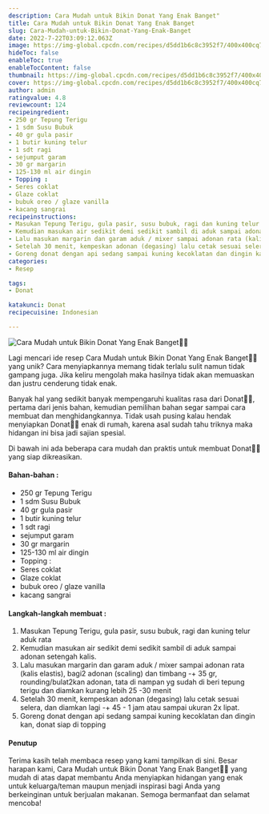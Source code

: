 ```yaml
---
description: Cara Mudah untuk Bikin Donat Yang Enak Banget"
title: Cara Mudah untuk Bikin Donat Yang Enak Banget
slug: Cara-Mudah-untuk-Bikin-Donat-Yang-Enak-Banget
date: 2022-7-22T03:09:12.063Z
image: https://img-global.cpcdn.com/recipes/d5dd1b6c8c3952f7/400x400cq70/photo.jpg
hideToc: false
enableToc: true
enableTocContent: false
thumbnail: https://img-global.cpcdn.com/recipes/d5dd1b6c8c3952f7/400x400cq70/photo.jpg
cover: https://img-global.cpcdn.com/recipes/d5dd1b6c8c3952f7/400x400cq70/photo.jpg
author: admin
ratingvalue: 4.8
reviewcount: 124
recipeingredient:
- 250 gr Tepung Terigu
- 1 sdm Susu Bubuk
- 40 gr gula pasir
- 1 butir kuning telur
- 1 sdt ragi
- sejumput garam
- 30 gr margarin
- 125-130 ml air dingin
- Topping :
- Seres coklat
- Glaze coklat
- bubuk oreo / glaze vanilla
- kacang sangrai
recipeinstructions:
- Masukan Tepung Terigu, gula pasir, susu bubuk, ragi dan kuning telur aduk rata
- Kemudian masukan air sedikit demi sedikit sambil di aduk sampai adonan setengah kalis.
- Lalu masukan margarin dan garam aduk / mixer sampai adonan rata (kalis elastis), bagi2 adonan (scaling) dan timbang -+ 35 gr, rounding/bulat2kan adonan, tata di nampan yg sudah di beri tepung terigu dan diamkan kurang lebih 25 -30 menit
- Setelah 30 menit, kempeskan adonan (degasing) lalu cetak sesuai selera, dan diamkan lagi -+ 45 - 1 jam atau sampai ukuran 2x lipat.
- Goreng donat dengan api sedang sampai kuning kecoklatan dan dingin kan, donat siap di topping
categories:
- Resep

tags:
- Donat

katakunci: Donat
recipecuisine: Indonesian

---
```


![Cara Mudah untuk Bikin Donat Yang Enak Banget👩‍🍳](https://img-global.cpcdn.com/recipes/d5dd1b6c8c3952f7/400x400cq70/photo.jpg)

Lagi mencari ide resep Cara Mudah untuk Bikin Donat Yang Enak Banget👩‍🍳 yang unik? Cara menyiapkannya memang tidak terlalu sulit namun tidak gampang juga. Jika keliru mengolah maka hasilnya tidak akan memuaskan dan justru cenderung tidak enak.

Banyak hal yang sedikit banyak mempengaruhi kualitas rasa dari Donat👩‍🍳, pertama dari jenis bahan, kemudian pemilihan bahan segar sampai cara membuat dan menghidangkannya. Tidak usah pusing kalau hendak menyiapkan Donat👩‍🍳 enak di rumah, karena asal sudah tahu triknya maka hidangan ini bisa jadi sajian spesial.

Di bawah ini ada beberapa cara mudah dan praktis untuk membuat Donat👩‍🍳 yang siap dikreasikan.

<!--inarticleads1-->

#### Bahan-bahan :

- 250 gr Tepung Terigu
- 1 sdm Susu Bubuk
- 40 gr gula pasir
- 1 butir kuning telur
- 1 sdt ragi
- sejumput garam
- 30 gr margarin
- 125-130 ml air dingin
- Topping :
- Seres coklat
- Glaze coklat
- bubuk oreo / glaze vanilla
- kacang sangrai

<!--inarticleads2-->

#### Langkah-langkah membuat :

1. Masukan Tepung Terigu, gula pasir, susu bubuk, ragi dan kuning telur aduk rata
1. Kemudian masukan air sedikit demi sedikit sambil di aduk sampai adonan setengah kalis.
1. Lalu masukan margarin dan garam aduk / mixer sampai adonan rata (kalis elastis), bagi2 adonan (scaling) dan timbang -+ 35 gr, rounding/bulat2kan adonan, tata di nampan yg sudah di beri tepung terigu dan diamkan kurang lebih 25 -30 menit
1. Setelah 30 menit, kempeskan adonan (degasing) lalu cetak sesuai selera, dan diamkan lagi -+ 45 - 1 jam atau sampai ukuran 2x lipat.
1. Goreng donat dengan api sedang sampai kuning kecoklatan dan dingin kan, donat siap di topping

#### Penutup

Terima kasih telah membaca resep yang kami tampilkan di sini. Besar harapan kami, Cara Mudah untuk Bikin Donat Yang Enak Banget👩‍🍳 yang mudah di atas dapat membantu Anda menyiapkan hidangan yang enak untuk keluarga/teman maupun menjadi inspirasi bagi Anda yang berkeinginan untuk berjualan makanan. Semoga bermanfaat dan selamat mencoba!